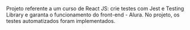 Projeto referente a um curso de React JS: crie testes com Jest e Testing Library e garanta o funcionamento do front-end - Alura. No projeto, os testes automatizados foram implementados.
